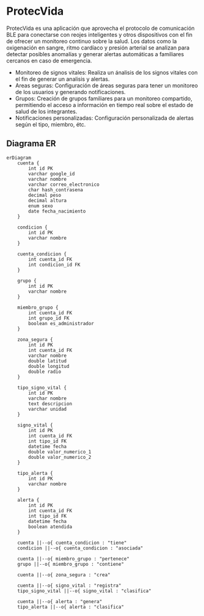 # ProtecVida

ProtecVida es una aplicación que aprovecha el protocolo de comunicación BLE para conectarse con reojes inteligentes y otros dispositivos con el fin de ofrecer un monitoreo continuo sobre la salud. Los datos como la oxigenación en sangre, ritmo cardíaco y presión arterial se analizan para detectar posibles anomalías y generar alertas automáticas a familiares cercanos en caso de emergencia.

- Monitoreo de signos vitales: Realiza un ánalisis de los signos vitales con el fin de generar un analisis y alertas.
- Areas seguras: Configuración de áreas seguras para tener un monitoreo de los usuarios y generando notificaciones.
- Grupos: Creación de grupos familiares para un monitoreo compartido, permitiendo el acceso a información en tiempo real sobre el estado de salud de los integrantes.
- Notificaciones personalizadas: Configuración personalizada de alertas según el tipo, miembro, étc.

## Diagrama ER
```mermaid
erDiagram
    cuenta {
        int id PK
        varchar google_id
        varchar nombre
        varchar correo_electronico
        char hash_contrasena
        decimal peso
        decimal altura
        enum sexo
        date fecha_nacimiento
    }

    condicion {
        int id PK
        varchar nombre 
    }

    cuenta_condicion {
        int cuenta_id FK
        int condicion_id FK
    }

    grupo {
        int id PK
        varchar nombre
    }

    miembro_grupo {
        int cuenta_id FK
        int grupo_id FK
        boolean es_administrador
    }

    zona_segura {
        int id PK
        int cuenta_id FK
        varchar nombre
        double latitud
        double longitud
        double radio
    }

    tipo_signo_vital {
        int id PK
        varchar nombre
        text descripcion
        varchar unidad
    }

    signo_vital {
        int id PK
        int cuenta_id FK
        int tipo_id FK
        datetime fecha
        double valor_numerico_1
        double valor_numerico_2
    }

    tipo_alerta {
        int id PK
        varchar nombre
    }

    alerta {
        int id PK
        int cuenta_id FK
        int tipo_id FK
        datetime fecha
        boolean atendida
    }

    cuenta ||--o{ cuenta_condicion : "tiene"
    condicion ||--o{ cuenta_condicion : "asociada"

    cuenta ||--o{ miembro_grupo : "pertenece"
    grupo ||--o{ miembro_grupo : "contiene"

    cuenta ||--o{ zona_segura : "crea"

    cuenta ||--o{ signo_vital : "registra"
    tipo_signo_vital ||--o{ signo_vital : "clasifica"

    cuenta ||--o{ alerta : "genera"
    tipo_alerta ||--o{ alerta : "clasifica"

```
